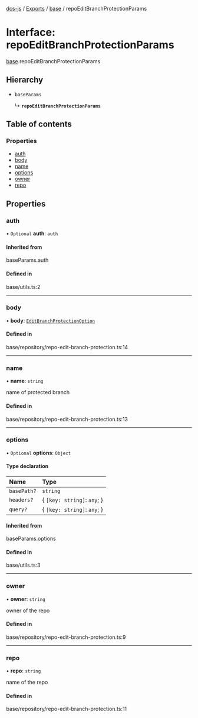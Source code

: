 [dcs-js](../README.md) / [Exports](../modules.md) / [base](../modules/base.md) / repoEditBranchProtectionParams

# Interface: repoEditBranchProtectionParams

[base](../modules/base.md).repoEditBranchProtectionParams

## Hierarchy

- `baseParams`

  ↳ **`repoEditBranchProtectionParams`**

## Table of contents

### Properties

- [auth](base.repoEditBranchProtectionParams.md#auth)
- [body](base.repoEditBranchProtectionParams.md#body)
- [name](base.repoEditBranchProtectionParams.md#name)
- [options](base.repoEditBranchProtectionParams.md#options)
- [owner](base.repoEditBranchProtectionParams.md#owner)
- [repo](base.repoEditBranchProtectionParams.md#repo)

## Properties

### <a id="auth" name="auth"></a> auth

• `Optional` **auth**: `auth`

#### Inherited from

baseParams.auth

#### Defined in

base/utils.ts:2

___

### <a id="body" name="body"></a> body

• **body**: [`EditBranchProtectionOption`](base.EditBranchProtectionOption.md)

#### Defined in

base/repository/repo-edit-branch-protection.ts:14

___

### <a id="name" name="name"></a> name

• **name**: `string`

name of protected branch

#### Defined in

base/repository/repo-edit-branch-protection.ts:13

___

### <a id="options" name="options"></a> options

• `Optional` **options**: `Object`

#### Type declaration

| Name | Type |
| :------ | :------ |
| `basePath?` | `string` |
| `headers?` | { `[key: string]`: `any`;  } |
| `query?` | { `[key: string]`: `any`;  } |

#### Inherited from

baseParams.options

#### Defined in

base/utils.ts:3

___

### <a id="owner" name="owner"></a> owner

• **owner**: `string`

owner of the repo

#### Defined in

base/repository/repo-edit-branch-protection.ts:9

___

### <a id="repo" name="repo"></a> repo

• **repo**: `string`

name of the repo

#### Defined in

base/repository/repo-edit-branch-protection.ts:11
